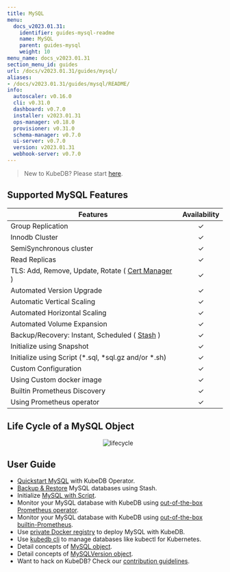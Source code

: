 ```yaml
---
title: MySQL
menu:
  docs_v2023.01.31:
    identifier: guides-mysql-readme
    name: MySQL
    parent: guides-mysql
    weight: 10
menu_name: docs_v2023.01.31
section_menu_id: guides
url: /docs/v2023.01.31/guides/mysql/
aliases:
- /docs/v2023.01.31/guides/mysql/README/
info:
  autoscaler: v0.16.0
  cli: v0.31.0
  dashboard: v0.7.0
  installer: v2023.01.31
  ops-manager: v0.18.0
  provisioner: v0.31.0
  schema-manager: v0.7.0
  ui-server: v0.7.0
  version: v2023.01.31
  webhook-server: v0.7.0
---
```


> New to KubeDB? Please start [here](/docs/v2023.01.31/README).

## Supported MySQL Features

| Features                                                                                | Availability |
| --------------------------------------------------------------------------------------- | :----------: |
| Group Replication                                                                       |   &#10003;   |
| Innodb Cluster                                                                          |   &#10003;   |
| SemiSynchronous cluster                                                                 |   &#10003;   |
| Read Replicas                                                                           |   &#10003;   |
| TLS: Add, Remove, Update, Rotate ( [Cert Manager](https://cert-manager.io/docs/) )      |   &#10003;   |
| Automated Version Upgrade                                                               |   &#10003;   |
| Automatic Vertical Scaling                                                              |   &#10003;   |
| Automated Horizontal Scaling                                                            |   &#10003;   |
| Automated Volume Expansion                                                              |   &#10003;   |
| Backup/Recovery: Instant, Scheduled ( [Stash](https://stash.run/) )                     |   &#10003;   |
| Initialize using Snapshot                                                               |   &#10003;   |
| Initialize using Script (\*.sql, \*sql.gz and/or \*.sh)                                 |   &#10003;   |
| Custom Configuration                                                                    |   &#10003;   |
| Using Custom docker image                                                               |   &#10003;   |
| Builtin Prometheus Discovery                                                            |   &#10003;   |
| Using Prometheus operator                                                               |   &#10003;   |

## Life Cycle of a MySQL Object

<p align="center">
  <img alt="lifecycle"  src="/docs/v2023.01.31/images/mysql/mysql-lifecycle.png" >
</p>

## User Guide

- [Quickstart MySQL](/docs/v2023.01.31/guides/mysql/quickstart/) with KubeDB Operator.
- [Backup & Restore](/docs/v2023.01.31/guides/mysql/backup/overview/) MySQL databases using Stash.
- Initialize [MySQL with Script](/docs/v2023.01.31/guides/mysql/initialization/).
- Monitor your MySQL database with KubeDB using [out-of-the-box Prometheus operator](/docs/v2023.01.31/guides/mysql/monitoring/prometheus-operator/).
- Monitor your MySQL database with KubeDB using [out-of-the-box builtin-Prometheus](/docs/v2023.01.31/guides/mysql/monitoring/builtin-prometheus/).
- Use [private Docker registry](/docs/v2023.01.31/guides/mysql/private-registry/) to deploy MySQL with KubeDB.
- Use [kubedb cli](/docs/v2023.01.31/guides/mysql/cli/) to manage databases like kubectl for Kubernetes.
- Detail concepts of [MySQL object](/docs/v2023.01.31/guides/mysql/concepts/database/).
- Detail concepts of [MySQLVersion object](/docs/v2023.01.31/guides/mysql/concepts/catalog/).
- Want to hack on KubeDB? Check our [contribution guidelines](/docs/v2023.01.31/CONTRIBUTING).

